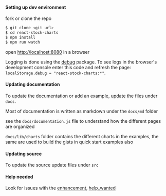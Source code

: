 #### Setting up dev environment

fork or clone the repo

```sh
$ git clone <git url>
$ cd react-stock-charts
$ npm install
$ npm run watch
```

open [http://localhost:8080](http://localhost:8080) in a browser

Logging is done using the [debug](https://www.npmjs.com/package/debug) package. To see logs in the browser's development console enter this code and refresh the page: `localStorage.debug = "react-stock-charts:*"`.

#### Updating documentation
To update the documentation or add an example, update the files under `docs`.

Most of documentation is written as markdown under the `docs/md` folder

see the `docs/documentation.js` file to understand how the different pages are organized

`docs/lib/charts` folder contains the different charts in the examples, the same are used to build the gists in quick start examples also

#### Updating source

To update the source update files under `src`

#### Help needed

Look for issues with the [enhancement](https://github.com/alokagr07/react-stock-charts/labels/enhancement), [help_wanted](https://github.com/alokagr07/react-stock-charts/labels/help_wanted)
